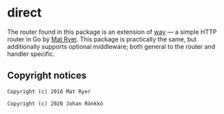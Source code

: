 # direct

The router found in this package is an extension of [way](https://github.com/matryer/way) — a simple HTTP router in Go by [Mat Ryer](https://github.com/matryer). This package is practically the same, but additionally supports optional middleware; both general to the router and handler specific.

## Copyright notices
``` 
Copyright (c) 2016 Mat Ryer
```
```
Copyright (c) 2020 Johan Rönkkö
```